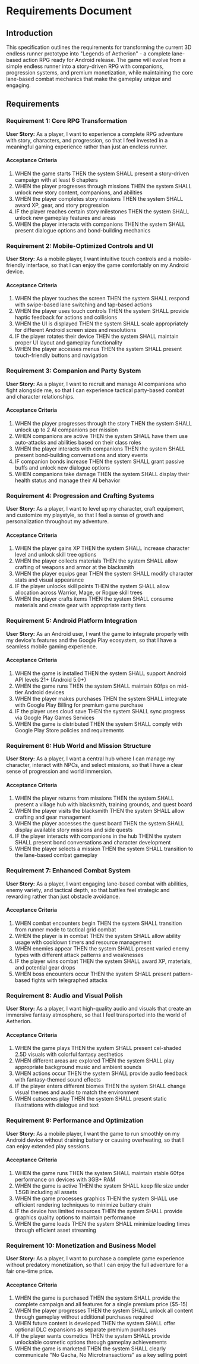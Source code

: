 # Requirements Document

## Introduction

This specification outlines the requirements for transforming the current 3D endless runner prototype into "Legends of Aetherion" - a complete lane-based action RPG ready for Android release. The game will evolve from a simple endless runner into a story-driven RPG with companions, progression systems, and premium monetization, while maintaining the core lane-based combat mechanics that make the gameplay unique and engaging.

## Requirements

### Requirement 1: Core RPG Transformation

**User Story:** As a player, I want to experience a complete RPG adventure with story, characters, and progression, so that I feel invested in a meaningful gaming experience rather than just an endless runner.

#### Acceptance Criteria

1. WHEN the game starts THEN the system SHALL present a story-driven campaign with at least 6 chapters
2. WHEN the player progresses through missions THEN the system SHALL unlock new story content, companions, and abilities
3. WHEN the player completes story missions THEN the system SHALL award XP, gear, and story progression
4. IF the player reaches certain story milestones THEN the system SHALL unlock new gameplay features and areas
5. WHEN the player interacts with companions THEN the system SHALL present dialogue options and bond-building mechanics

### Requirement 2: Mobile-Optimized Controls and UI

**User Story:** As a mobile player, I want intuitive touch controls and a mobile-friendly interface, so that I can enjoy the game comfortably on my Android device.

#### Acceptance Criteria

1. WHEN the player touches the screen THEN the system SHALL respond with swipe-based lane switching and tap-based actions
2. WHEN the player uses touch controls THEN the system SHALL provide haptic feedback for actions and collisions
3. WHEN the UI is displayed THEN the system SHALL scale appropriately for different Android screen sizes and resolutions
4. IF the player rotates their device THEN the system SHALL maintain proper UI layout and gameplay functionality
5. WHEN the player accesses menus THEN the system SHALL present touch-friendly buttons and navigation

### Requirement 3: Companion and Party System

**User Story:** As a player, I want to recruit and manage AI companions who fight alongside me, so that I can experience tactical party-based combat and character relationships.

#### Acceptance Criteria

1. WHEN the player progresses through the story THEN the system SHALL unlock up to 2 AI companions per mission
2. WHEN companions are active THEN the system SHALL have them use auto-attacks and abilities based on their class roles
3. WHEN the player interacts with companions THEN the system SHALL present bond-building conversations and story events
4. IF companion bonds increase THEN the system SHALL grant passive buffs and unlock new dialogue options
5. WHEN companions take damage THEN the system SHALL display their health status and manage their AI behavior

### Requirement 4: Progression and Crafting Systems

**User Story:** As a player, I want to level up my character, craft equipment, and customize my playstyle, so that I feel a sense of growth and personalization throughout my adventure.

#### Acceptance Criteria

1. WHEN the player gains XP THEN the system SHALL increase character level and unlock skill tree options
2. WHEN the player collects materials THEN the system SHALL allow crafting of weapons and armor at the blacksmith
3. WHEN the player equips gear THEN the system SHALL modify character stats and visual appearance
4. IF the player unlocks skill points THEN the system SHALL allow allocation across Warrior, Mage, or Rogue skill trees
5. WHEN the player crafts items THEN the system SHALL consume materials and create gear with appropriate rarity tiers

### Requirement 5: Android Platform Integration

**User Story:** As an Android user, I want the game to integrate properly with my device's features and the Google Play ecosystem, so that I have a seamless mobile gaming experience.

#### Acceptance Criteria

1. WHEN the game is installed THEN the system SHALL support Android API levels 21+ (Android 5.0+)
2. WHEN the game runs THEN the system SHALL maintain 60fps on mid-tier Android devices
3. WHEN the player makes purchases THEN the system SHALL integrate with Google Play Billing for premium game purchase
4. IF the player uses cloud save THEN the system SHALL sync progress via Google Play Games Services
5. WHEN the game is distributed THEN the system SHALL comply with Google Play Store policies and requirements

### Requirement 6: Hub World and Mission Structure

**User Story:** As a player, I want a central hub where I can manage my character, interact with NPCs, and select missions, so that I have a clear sense of progression and world immersion.

#### Acceptance Criteria

1. WHEN the player returns from missions THEN the system SHALL present a village hub with blacksmith, training grounds, and quest board
2. WHEN the player visits the blacksmith THEN the system SHALL allow crafting and gear management
3. WHEN the player accesses the quest board THEN the system SHALL display available story missions and side quests
4. IF the player interacts with companions in the hub THEN the system SHALL present bond conversations and character development
5. WHEN the player selects a mission THEN the system SHALL transition to the lane-based combat gameplay

### Requirement 7: Enhanced Combat System

**User Story:** As a player, I want engaging lane-based combat with abilities, enemy variety, and tactical depth, so that battles feel strategic and rewarding rather than just obstacle avoidance.

#### Acceptance Criteria

1. WHEN combat encounters begin THEN the system SHALL transition from runner mode to tactical grid combat
2. WHEN the player is in combat THEN the system SHALL allow ability usage with cooldown timers and resource management
3. WHEN enemies appear THEN the system SHALL present varied enemy types with different attack patterns and weaknesses
4. IF the player wins combat THEN the system SHALL award XP, materials, and potential gear drops
5. WHEN boss encounters occur THEN the system SHALL present pattern-based fights with telegraphed attacks

### Requirement 8: Audio and Visual Polish

**User Story:** As a player, I want high-quality audio and visuals that create an immersive fantasy atmosphere, so that I feel transported into the world of Aetherion.

#### Acceptance Criteria

1. WHEN the game plays THEN the system SHALL present cel-shaded 2.5D visuals with colorful fantasy aesthetics
2. WHEN different areas are explored THEN the system SHALL play appropriate background music and ambient sounds
3. WHEN actions occur THEN the system SHALL provide audio feedback with fantasy-themed sound effects
4. IF the player enters different biomes THEN the system SHALL change visual themes and audio to match the environment
5. WHEN cutscenes play THEN the system SHALL present static illustrations with dialogue and text

### Requirement 9: Performance and Optimization

**User Story:** As a mobile player, I want the game to run smoothly on my Android device without draining battery or causing overheating, so that I can enjoy extended play sessions.

#### Acceptance Criteria

1. WHEN the game runs THEN the system SHALL maintain stable 60fps performance on devices with 3GB+ RAM
2. WHEN the game is active THEN the system SHALL keep file size under 1.5GB including all assets
3. WHEN the game processes graphics THEN the system SHALL use efficient rendering techniques to minimize battery drain
4. IF the device has limited resources THEN the system SHALL provide graphics quality options to maintain performance
5. WHEN the game loads THEN the system SHALL minimize loading times through efficient asset streaming

### Requirement 10: Monetization and Business Model

**User Story:** As a player, I want to purchase a complete game experience without predatory monetization, so that I can enjoy the full adventure for a fair one-time price.

#### Acceptance Criteria

1. WHEN the game is purchased THEN the system SHALL provide the complete campaign and all features for a single premium price ($5-15)
2. WHEN the player progresses THEN the system SHALL unlock all content through gameplay without additional purchases required
3. WHEN future content is developed THEN the system SHALL offer optional DLC expansions as separate premium purchases
4. IF the player wants cosmetics THEN the system SHALL provide unlockable cosmetic options through gameplay achievements
5. WHEN the game is marketed THEN the system SHALL clearly communicate "No Gacha, No Microtransactions" as a key selling point